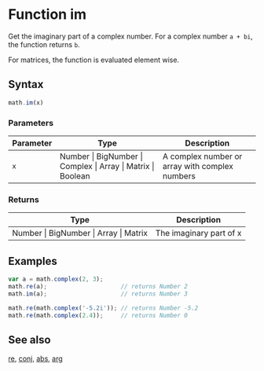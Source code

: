 # Function im

Get the imaginary part of a complex number.
For a complex number `a + bi`, the function returns `b`.

For matrices, the function is evaluated element wise.


## Syntax

```js
math.im(x)
```

### Parameters

Parameter | Type | Description
--------- | ---- | -----------
`x` | Number &#124; BigNumber &#124; Complex &#124; Array &#124; Matrix &#124; Boolean |  A complex number or array with complex numbers

### Returns

Type | Description
---- | -----------
Number &#124; BigNumber &#124; Array &#124; Matrix | The imaginary part of x


## Examples

```js
var a = math.complex(2, 3);
math.re(a);                     // returns Number 2
math.im(a);                     // returns Number 3

math.re(math.complex('-5.2i')); // returns Number -5.2
math.re(math.complex(2.4));     // returns Number 0
```


## See also

[re](re.md),
[conj](conj.md),
[abs](abs.md),
[arg](arg.md)


<!-- Note: This file is automatically generated from source code comments. Changes made in this file will be overridden. -->
